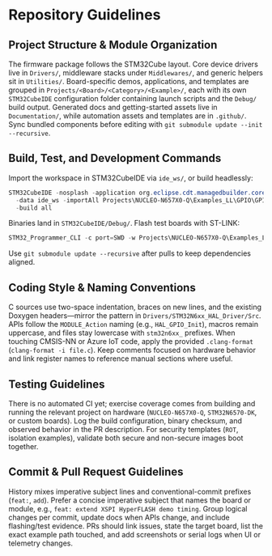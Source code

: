 # Repository Guidelines

## Project Structure & Module Organization
The firmware package follows the STM32Cube layout. Core device drivers live in `Drivers/`, middleware stacks under `Middlewares/`, and generic helpers sit in `Utilities/`. Board-specific demos, applications, and templates are grouped in `Projects/<Board>/<Category>/<Example>/`, each with its own `STM32CubeIDE` configuration folder containing launch scripts and the `Debug/` build output. Generated docs and getting-started assets live in `Documentation/`, while automation assets and templates are in `.github/`. Sync bundled components before editing with `git submodule update --init --recursive`.

## Build, Test, and Development Commands
Import the workspace in STM32CubeIDE via `ide_ws/`, or build headlessly:
```powershell
STM32CubeIDE -nosplash -application org.eclipse.cdt.managedbuilder.core.headlessbuild `
  -data ide_ws -importAll Projects\NUCLEO-N657X0-Q\Examples_LL\GPIO\GPIO_Toggle\STM32CubeIDE `
  -build all
```
Binaries land in `STM32CubeIDE/Debug/`. Flash test boards with ST-LINK:
```powershell
STM32_Programmer_CLI -c port=SWD -w Projects\NUCLEO-N657X0-Q\Examples_LL\GPIO\GPIO_Toggle\STM32CubeIDE\Debug\GPIO_Toggle.hex
```
Use `git submodule update --recursive` after pulls to keep dependencies aligned.

## Coding Style & Naming Conventions
C sources use two-space indentation, braces on new lines, and the existing Doxygen headers—mirror the pattern in `Drivers/STM32N6xx_HAL_Driver/Src`. APIs follow the `MODULE_Action` naming (e.g., `HAL_GPIO_Init`), macros remain uppercase, and files stay lowercase with `stm32n6xx_` prefixes. When touching CMSIS-NN or Azure IoT code, apply the provided `.clang-format` (`clang-format -i file.c`). Keep comments focused on hardware behavior and link register names to reference manual sections where useful.

## Testing Guidelines
There is no automated CI yet; exercise coverage comes from building and running the relevant project on hardware (`NUCLEO-N657X0-Q`, `STM32N6570-DK`, or custom boards). Log the build configuration, binary checksum, and observed behavior in the PR description. For security templates (`ROT`, isolation examples), validate both secure and non-secure images boot together.

## Commit & Pull Request Guidelines
History mixes imperative subject lines and conventional-commit prefixes (`feat:`, `add`). Prefer a concise imperative subject that names the board or module, e.g., `feat: extend XSPI HyperFLASH demo timing`. Group logical changes per commit, update docs when APIs change, and include flashing/test evidence. PRs should link issues, state the target board, list the exact example path touched, and add screenshots or serial logs when UI or telemetry changes.
